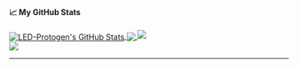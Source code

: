 #### &#x1f4c8; My GitHub Stats

<a href="https://github.com/LED-Protogen">
  <img align="center" src="https://github-readme-stats.vercel.app/api?username=LED-Protogen&show_icons=true&line_height=33&count_private=true&theme=dark" alt="LED-Protogen's GitHub Stats" />
</a>

<a href="https://github.com/LED-Protogen">
  <img align="center" src="https://github-readme-stats.vercel.app/api/top-langs/?username=LED-Protogen&&hide=cmake&langs_count=4&line_height=35&theme=dark" />
</a>

<a href="https://github.com/LED-Protogen">
  <img src="https://github-readme-streak-stats.herokuapp.com/?user=LED-Protogen&theme=dark" />
</a>
<br/>
<a href="https://twitter.com/Protogen_LED">
  <img src="https://img.shields.io/twitter/follow/Protogen_LED?style=for-the-badge&logo=twitter&&labelColor=1f1f1f&color=5fffaf" />
</a>

---
